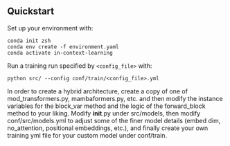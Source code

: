 ## Quickstart


Set up your environment with:
```
conda init zsh
conda env create -f environment.yaml
conda activate in-context-learning
```


Run a training run specified by `<config_file>` with:
```
python src/ --config conf/train/<config_file>.yml
```

In order to create a hybrid architecture, create a copy of one of mod_transformers.py, mambaformers.py, etc. and then modify the instance variables for the block_var method and the logic of the forward_block method to your liking. Modify __init__.py under src/models, then modify conf/src/models.yml to adjust some of the finer model details (embed dim, no_attention, positional embeddings, etc.), and finally create your own training yml file for your custom model under conf/train.
